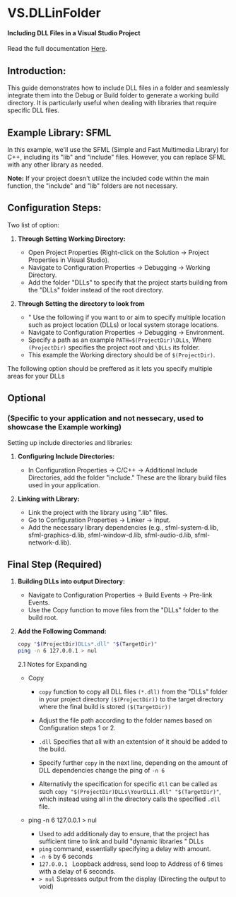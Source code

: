 # VS.DLLinFolder

#### Including DLL Files in a Visual Studio Project

Read the full documentation [Here](https://verzatiledevorg.github.io/Programming_HandBook/docs/IDE/VisualStudio/IncludeDLLs.html).

## Introduction:
This guide demonstrates how to include DLL files in a folder and seamlessly integrate them into the Debug or Build folder to generate a working build directory. It is particularly useful when dealing with libraries that require specific DLL files.

## Example Library: SFML
In this example, we'll use the SFML (Simple and Fast Multimedia Library) for C++, including its "lib" and "include" files. However, you can replace SFML with any other library as needed.

**Note:** If your project doesn't utilize the included code within the main function, the "include" and "lib" folders are not necessary.

## Configuration Steps:

Two list of option: 

1. **Through Setting Working Directory:**
   - Open Project Properties (Right-click on the Solution -> Project Properties in Visual Studio).
   - Navigate to Configuration Properties -> Debugging -> Working Directory.
   - Add the folder "DLLs" to specify that the project starts building from the "DLLs" folder instead of the root directory.
  
 2. **Through Setting the directory to look from**
    - " Use the following if you want to or aim to specify multiple location such as project location (DLLs) or local system storage locations.
    - Navigate to Configuration Properties -> Debugging -> Environment.
    - Specify a path as an example ` PATH=$(ProjectDir)\DLLs `, Where `(ProjectDir)` specifies the project root and `\DLLs` its folder.
    - This example the Working directory should be of `$(ProjectDir)`.

The following option should be preffered as it lets you specify multiple areas for your DLLs


## Optional 
### (Specific to your application and not nessecary, used to showcase the Example working)

Setting up include directories and libraries:

1. **Configuring Include Directories:**
   - In Configuration Properties -> C/C++ -> Additional Include Directories, add the folder "include." These are the library build files used in your application.

2. **Linking with Library:**
   - Link the project with the library using ".lib" files.
   - Go to Configuration Properties -> Linker -> Input.
   - Add the necessary library dependencies (e.g., sfml-system-d.lib, sfml-graphics-d.lib, sfml-window-d.lib, sfml-audio-d.lib, sfml-network-d.lib).

## Final Step (Required)

1. **Building DLLs into output Directory:**
   - Navigate to Configuration Properties -> Build Events -> Pre-link Events.
   - Use the Copy function to move files from the "DLLs" folder to the build root.

2. **Add the Following Command:**
   ```bash
   copy "$(ProjectDir)DLLs*.dll" "$(TargetDir)"
   ping -n 6 127.0.0.1 > nul

   ```
    2.1  Notes for Expanding
      - Copy
        - `copy` function to copy all DLL files `(*.dll)` from the "DLLs" folder in your project directory `($(ProjectDir))` to the target directory where the final build is stored `($(TargetDir))`
        - Adjust the file path according to the folder names based on Configuration steps 1 or 2.
        - `.dll` Specifies that all with an extentsion of it should be added to the build.
       
        - Specify further `copy` in the next line, depending on the amount of DLL dependencies change the ping of `-n 6`
        - Alternativly the specification for specific `dll` can be called as such `copy "$(ProjectDir)DLLs\YourDLL1.dll" "$(TargetDir)"`, which instead using all in the directory calls the specified `.dll` file.
    
      - ping -n 6 127.0.0.1 > nul
        - Used to add additionaly day to ensure, that the project has sufficient time to link and build "dynamic libraries " DLLs
        - `ping` command, essentially specifying a delay with amount.
        - `-n 6` by 6 seconds
        - `127.0.0.1 ` Loopback address, send loop to Address of 6 times with a delay of 6 seconds.
        - `> nul` Supresses output from the display (Directing the output to void)
     

   
